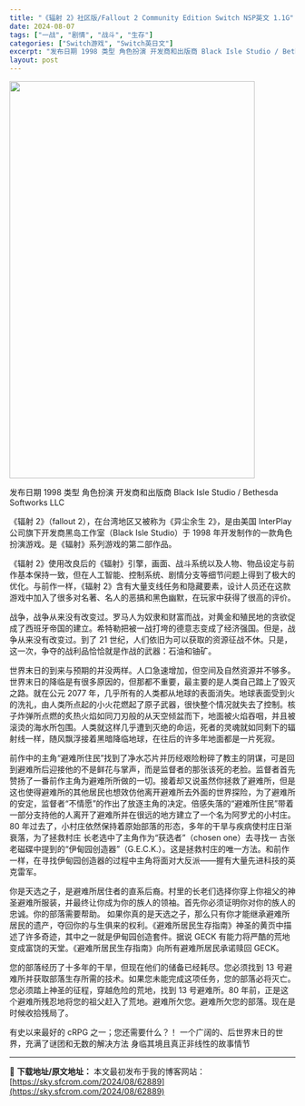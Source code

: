 ```yaml
---
title: "《辐射 2》社区版/Fallout 2 Community Edition Switch NSP英文 1.1G"
date: 2024-08-07
tags: ["一战", "剧情", "战斗", "生存"]
categories: ["Switch游戏", "Switch英日文"]
excerpt: "发布日期 1998 类型 角色扮演 开发商和出版商 Black Isle Studio / Bethesda Softworks LLC 《辐射 2》（fallout 2），在台湾地区又被称为《异尘余生 2》，是由美国 InterPlay 公司旗下开发商黑岛工作室（Black Isle Studio&hellip;"
layout: post
---
```


<img class="aligncenter size-full wp-image-62890" src="https://sky.sfcrom.com/wp-content/uploads/2024/08/2024080703245157.webp" alt="" width="432" height="698" />

发布日期 1998
类型 角色扮演
开发商和出版商 Black Isle Studio / Bethesda Softworks LLC

《辐射 2》（fallout 2），在台湾地区又被称为《异尘余生 2》，是由美国 InterPlay 公司旗下开发商黑岛工作室（Black Isle Studio）于 1998 年开发制作的一款角色扮演游戏。是《辐射》系列游戏的第二部作品。

《辐射 2》使用改良后的《辐射》引擎，画面、战斗系统以及人物、物品设定与前作基本保持一致，但在人工智能、控制系统、剧情分支等细节问题上得到了极大的优化。与前作一样，《辐射 2》含有大量支线任务和隐藏要素，设计人员还在这款游戏中加入了很多对名著、名人的恶搞和黑色幽默，在玩家中获得了很高的评价。

战争，战争从来没有改变过。罗马人为奴隶和财富而战，对<span class="initHidden">黄金和殖民地的贪欲促成了西班牙帝国的建立。希特勒把被一战打垮的德意志变成了经济强国。但是，战争从来没有改变过。到了 21 世纪，人们依旧为可以获取的资源征战不休。只是，这一次，争夺的战利品恰恰就是作战的武器：石油和铀矿。</span>

世界末日的到来与预期的并没两样。人口急速增加，但空间及自然资源并不够多。世界末日的降临是有很多原因的，但那都不重要，最主要的是人类自己踏上了毁灭之路。就在公元 2077 年，几乎所有的人类都从地球的表面消失。地球表面受到火的洗礼，由人类所点起的小火花燃起了原子武器，很快整个情况就失去了控制。核子炸弹所点燃的炙热火焰如同刀刃般的从天空倾盆而下，地面被火焰吞咽，并且被滚烫的海水所包围。人类就这样几乎遭到灭绝的命运，死者的灵魂就如同剩下的辐射线一样，随风飘浮接着黑暗降临地球，在往后的许多年地面都是一片死寂。

前作中的主角“避难所住民”找到了净水芯片并历经艰险粉碎了教主的阴谋，可是回到避难所后迎接他的不是鲜花与掌声，而是监督者的那张该死的老脸。监督者首先赞扬了一番前作主角为避难所所做的一切。接着却又说虽然你拯救了避难所，但是这也使得避难所的其他居民也想效仿他离开避难所去外面的世界探险，为了避难所的安定，监督者“不情愿”的作出了放逐主角的决定。倍感失落的“避难所住民”带着一部分支持他的人离开了避难所并在很远的地方建立了一个名为阿罗尤的小村庄。80 年过去了，小村庄依然保持着原始部落的形态，多年的干旱与疾病使村庄日渐衰落，为了拯救村庄 长老选中了主角作为“获选者”（chosen one）去寻找一 古张老磁碟中提到的“伊甸园创造器”（G.E.C.K.）。这是拯救村庄的唯一方法。和前作一样，在寻找伊甸园创造器的过程中主角将面对大反派——握有大量先进科技的英克雷军。

你是天选之子，是避难所居住者的直系后裔。村里的长老们选择你穿上你祖父的神圣避难所服装，并最终让你成为你的族人的领袖。首先你必须证明你对你的族人的忠诚。你的部落需要帮助。
如果你真的是天选之子，那么只有你才能继承避难所居民的遗产，夺回你的与生俱来的权利。《避难所居民生存指南》神圣的黄页中描述了许多奇迹，其中之一就是伊甸园创造套件。据说 GECK 有能力将严酷的荒地变成富饶的天堂。《避难所居民生存指南》向所有避难所居民承诺赎回 GECK。

您的部落经历了十多年的干旱，但现在他们的储备已经耗尽。您必须找到 13 号避难所并获取部落生存所需的技术。如果您未能完成这项任务，您的部落必将灭亡。您必须踏上神圣的征程，穿越危险的荒地，找到 13 号避难所。80 年前，正是这个避难所残忍地将您的祖父赶入了荒地。避难所欠您。避难所欠您的部落。现在是时候收拾残局了。

有史以来最好的 cRPG 之一；您还需要什么？！
一个广阔的、后世界末日的世界，充满了谜团和无数的解决方法
身临其境且真正非线性的故事情节

---
📖 **下载地址/原文地址：** 本文最初发布于我的博客网站：[https://sky.sfcrom.com/2024/08/62889](https://sky.sfcrom.com/2024/08/62889)
